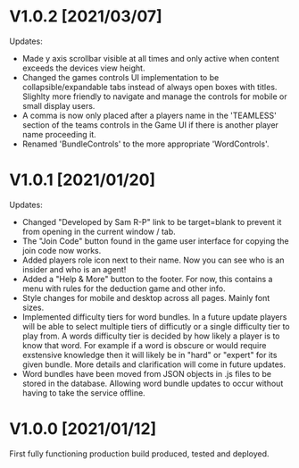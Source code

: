 # V1.0.2 [2021/03/07]

Updates:

-   Made y axis scrollbar visible at all times and only active when content exceeds the devices view height.
-   Changed the games controls UI implementation to be collapsible/expandable tabs instead of always open boxes with titles. Slighlty more friendly to navigate and manage the controls for mobile or small display users.
-   A comma is now only placed after a players name in the 'TEAMLESS' section of the teams controls in the Game UI if there is another player name proceeding it.
-   Renamed 'BundleControls' to the more appropriate 'WordControls'.

# V1.0.1 [2021/01/20]

Updates:

-   Changed "Developed by Sam R-P" link to be target=blank to prevent it from opening in the current window / tab.
-   The "Join Code" button found in the game user interface for copying the join code now works.
-   Added players role icon next to their name. Now you can see who is an insider and who is an agent!
-   Added a "Help & More" button to the footer. For now, this contains a menu with rules for the deduction game and other info.
-   Style changes for mobile and desktop across all pages. Mainly font sizes.
-   Implemented difficulty tiers for word bundles. In a future update players will be able to select multiple tiers of difficutly or a single difficulty tier to play from. A words difficulty tier is decided by how likely a player is to know that word. For example if a word is obscure or would require exstensive knowledge then it will likely be in "hard" or "expert" for its given bundle. More details and clarification will come in future updates.
-   Word bundles have been moved from JSON objects in .js files to be stored in the database. Allowing word bundle updates to occur without having to take the service offline.

# V1.0.0 [2021/01/12]

First fully functioning production build produced, tested and deployed.
